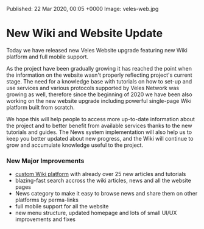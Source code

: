 Published:      22 Mar 2020, 00:05 +0000
Image:			veles-web.jpg

# New Wiki and Website Update

Today we have released new Veles Website upgrade featuring new Wiki platform and full mobile support.

As the project have been gradually growing it has reached the point when the information on the website
wasn't properly reflecting project's current stage. The need for a knowledge base with tutorials on
how to set-up and use services and various protocols supported by Veles Network was growing as well,
therefore since the beginning of 2020 we have been also working on the new website upgrade including
powerful single-page Wiki platform built from scratch.

We hope this will help people to access more up-to-date information about the project and to
better benefit from available services thanks to the new tutorials and guides. The News system
implementation will also help us to keep you better updated about new progress, and the Wiki
will continue to grow and accumulate knowledge useful to the project.

### New Major Improvements

 - [custom Wiki platform](/Wiki-Home.wiki.en.html) with already over 25 new articles and tutorials
 - blazing-fast search accross the wiki articles, news and all the website pages
 - News category to make it easy to browse news and share them on other platforms by perma-links
 - full mobile support for all the website
 - new menu structure, updated homepage and lots of small UI/UX improvements and fixes
